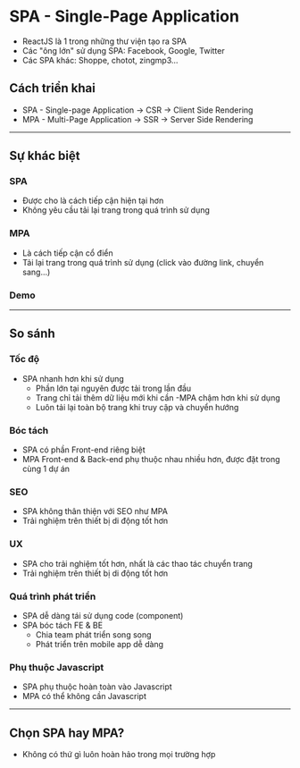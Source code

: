 # SPA - Single-Page Application
- ReactJS là 1 trong những thư viện tạo ra SPA
- Các "ông lớn" sử dụng SPA: Facebook, Google, Twitter
- Các SPA khác: Shoppe, chotot, zingmp3...

## Cách triển khai
- SPA - Single-page Application -> CSR -> Client Side Rendering
- MPA - Multi-Page Application -> SSR -> Server Side Rendering

---

## Sự khác biệt

### SPA
- Được cho là cách tiếp cận hiện tại hơn
- Không yêu cầu tải lại trang trong quá trình sử dụng

### MPA
- Là cách tiếp cận cổ điển
- Tải lại trang trong quá trình sử dụng (click vào đường link, chuyển sang...)

### Demo

---

## So sánh

### Tốc độ
- SPA nhanh hơn khi sử dụng
    - Phần lớn tại nguyên được tải trong lần đầu
    - Trang chỉ tải thêm dữ liệu mới khi cần
-MPA chậm hơn khi sử dụng
    - Luôn tải lại toàn bộ trang khi truy cập và chuyển hướng

### Bóc tách
- SPA có phần Front-end riêng biệt
- MPA Front-end & Back-end phụ thuộc nhau nhiều hơn, được đặt trong cùng 1 dự án

### SEO
- SPA không thân thiện với SEO như MPA
- Trải nghiệm trên thiết bị di động tốt hơn

### UX
- SPA cho trải nghiệm tốt hơn, nhất là các thao tác chuyển trang
- Trải nghiệm trên thiết bị di động tốt hơn

### Quá trình phát triển
- SPA dễ dàng tái sử dụng code (component)
- SPA bóc tách FE & BE
    - Chia team phát triển song song
    - Phát triển trên mobile app dễ dàng

### Phụ thuộc Javascript
- SPA phụ thuộc hoàn toàn vào Javascript
- MPA có thể không cần Javascript

---

## Chọn SPA hay MPA?
- Không có thứ gì luôn hoàn hảo trong mọi trường hợp